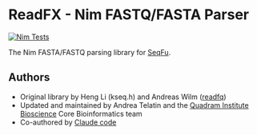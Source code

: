 # ReadFX - Nim FASTQ/FASTA Parser

[![Nim Tests](https://github.com/quadram-institute-bioscience/readfx/actions/workflows/test.yml/badge.svg)](https://github.com/quadram-institute-bioscience/readfx/actions/workflows/test.yml)

The Nim FASTA/FASTQ parsing library for [SeqFu](https://github.com/telatin/seqfu2).


## Authors

- Original library by Heng Li (kseq.h) and Andreas Wilm ([readfq](https://github.com/andreas-wilm/nimreadfq))
- Updated and maintained by Andrea Telatin and the [Quadram Institute Bioscience](https://www.quadram.ac.uk) Core Bioinformatics team
- Co-authored by [Claude code](https://docs.anthropic.com/en/docs/agents-and-tools/claude-code/overview)